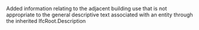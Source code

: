 ﻿Added information relating to the adjacent building use that is not appropriate to the general descriptive text associated with an entity through the inherited IfcRoot.Description
